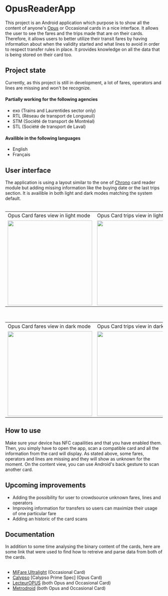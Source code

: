 <h1>OpusReaderApp</h1>
<span>
  This project is an Android application which purpose is to show all the content of anyone's <a href="https://www.artm.quebec/tarification/support-de-titres/opus/" target="_blank">Opus</a> or Occasional cards in a nice interface.
  It allows the user to see the fares and the trips made that are on their cards. Therefore, it allows users to better utilize their transit fares by having information about when the validity started and what lines to avoid in order to respect transfer rules in place.
  It provides knowledge on all the data that is being stored on their card too.
</span>
<h2>Project state</h2>
<span>
  Currently, as this project is still in development, a lot of fares, operators and lines are missing and won't be recognize.
</span>
<br>
<h4>Partially working for the following agencies</h4>
<ul>
  <li>exo (Trains and Laurentides sector only)</li>
  <li>RTL (Réseau de transport de Longueuil)</li>
  <li>STM (Société de transport de Montréal)</li>
  <li>STL (Société de transport de Laval)</li>
</ul>
<h4>Availible in the following languages</h4>
<ul>
  <li>English</li>
  <li>Français</li>
</ul>
<h2>User interface</h2>
<span>
  The application is using a layout similar to the one of <a href="https://play.google.com/store/apps/details?id=quebec.artm.chrono" target="_blank">Chrono</a> card reader module but adding missing information like the buying date or the last trips section.
  It is availible in both light and dark modes matching the system default.
</span>
<br>
<br>
<table>
  <tr>
    <td>Opus Card fares view in light mode</td>
    <td>Opus Card trips view in light mode</td>
    <td>Occasional Card view in light mode</td>
  </tr>
  <tr>
    <td><img src="https://github.com/JerPatterson/OpusReaderApp/assets/89818093/bfa461bd-4c73-4fdf-8da2-ba34d76f3405" width=270></td>
    <td><img src="https://github.com/JerPatterson/OpusReaderApp/assets/89818093/37d6d670-4748-4cbf-be0f-9ba544eb5268" width=270></td>
    <td><img src="https://github.com/JerPatterson/OpusReaderApp/assets/89818093/9ffaf218-44c4-44b0-b259-b999badb6a91" width=270></td>
  </tr>
</table>
<br>
<table>
  <tr>
    <td>Opus Card fares view in dark mode</td>
    <td>Opus Card trips view in dark mode</td>
    <td>Occasional Card view in dark mode</td>
  </tr>
  <tr>
    <td><img src="https://github.com/JerPatterson/OpusReaderApp/assets/89818093/7de74b5d-5e68-4cc8-82f2-16d13a6712a9" width=270></td>
    <td><img src="https://github.com/JerPatterson/OpusReaderApp/assets/89818093/0baa42a2-a346-48a4-8844-28c0aeed73b7" width=270></td>
    <td><img src="https://github.com/JerPatterson/OpusReaderApp/assets/89818093/0ea9768a-0dd8-4621-809e-954530bd40df" width=270></td>
  </tr>
</table>
<h2>How to use</h2>
<span>
  Make sure your device has NFC capailities and that you have enabled them. Then, you simply have to open the app, scan a compatible card and all the information from the card will display.
  As stated above, some fares, operators and lines are missing and they will show as unknown for the moment. On the content view, you can use Android's back gesture to scan another card.
</span>
<h2>Upcoming improvements</h2>
<ul>
  <li>Adding the possibility for user to crowdsource unknown fares, lines and operators</li>
  <li>Improving information for transfers so users can maximize their usage of one particular fare</li>
  <li>Adding an historic of the card scans</li>
</ul>
<h2>Documentation</h2>
<span>
  In addition to some time analysing the binary content of the cards, here are some link that were used to find how to retreive and parse data from both of the cards.
</span>
<ul>
  <br>
  <li><a href="https://www.nxp.com/docs/en/data-sheet/MF0ICU1.pdf">MiFare Ultralight</a> (Occasional Card)</li>
  <li><a href="https://calypsonet.org/" target="_blank">Calypso</a> [Calypso Prime Spec] (Opus Card)</li>
  <li><a href="https://github.com/etiennedub/LecteurOPUS?tab=readme-ov-file" target="_blank">LecteurOPUS</a> (both Opus and Occasional Card)</li>
  <li><a href="https://github.com/metrodroid/metrodroid/tree/bbd61960b260c314a2c891bd0d54ac96ae654c16" target="_blank">Metrodroid</a> (both Opus and Occasional Card)</li>
</ul>
